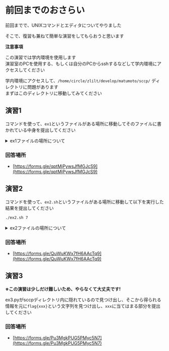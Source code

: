 # 前回までのおさらい

前回までで、UNIXコマンドとエディタについてやりました

そこで、復習も兼ねて簡単な演習をしてもらおうと思います

**注意事項**

この演習では学内環境を使用します  
演習室のPCを使用する、もしくは自分のPCからsshするなどして学内環境にアクセスしてください

学内環境にアクセスして、`/home/circle/zlilt/develop/matumoto/sccp/` ディレクトリに問題があります  
まずはこのディレクトリに移動してみてください

## 演習1

コマンドを使って、`ex1`というファイルがある場所に移動してそのファイルに書かれている中身を提出してください

<details><summary>ex1ファイルの場所について</summary>

sccpディレクトリは以下のような構造になっています

```
sccp
├── 1
│   ├── 1-1
│   │   ├── 1-1-1
│   │   ├── 1-1-2
│   │   ├── 1-1-3
│   │   ├── 1-1-4
│   │   └── 1-1-5
│   ├── 1-2
│   │   ├── 1-2-1
│   │   ├── 1-2-2
│   │   ├── 1-2-3
│   │   ├── 1-2-4
│   │   │   └── ex1
│   │   └── 1-2-5
│   ├── 1-3
│   │   ├── 1-3-1
│   │   ├── 1-3-2
│   │   ├── 1-3-3
│   │   ├── 1-3-4
│   │   └── 1-3-5
│   ├── 1-4
│   │   ├── 1-4-1
│   │   ├── 1-4-2
│   │   ├── 1-4-3
│   │   ├── 1-4-4
│   │   └── 1-4-5
│   └── 1-5
│       ├── 1-5-1
│       ├── 1-5-2
│       ├── 1-5-3
│       ├── 1-5-4
│       └── 1-5-5
├── 2
...省略
```

</details>

### 回答場所

- [https://forms.gle/qptMjPywsJfMGJcS9](https://forms.gle/qptMjPywsJfMGJcS9)

## 演習2

コマンドを使って、`ex2.sh`というファイルがある場所に移動して以下を実行した結果を提出してください

```bash
./ex2.sh 7
```

<details><summary>ex2ファイルの場所について</summary>

```
sccp
...省略
├── 3
│   ├── 3-1
│   │   ├── 3-1-1
│   │   ├── 3-1-2
│   │   ├── 3-1-3
│   │   ├── 3-1-4
│   │   └── 3-1-5
│   ├── 3-2
│   │   ├── 3-2-1
│   │   ├── 3-2-2
│   │   ├── 3-2-3
│   │   ├── 3-2-4
│   │   └── 3-2-5
│   ├── 3-3
│   │   ├── 3-3-1
│   │   ├── 3-3-2
│   │   ├── 3-3-3
│   │   ├── 3-3-4
│   │   └── 3-3-5
│   ├── 3-4
│   │   ├── 3-4-1
│   │   ├── 3-4-2
│   │   ├── 3-4-3
│   │   ├── 3-4-4
│   │   └── 3-4-5
│   └── 3-5
│       ├── 3-5-1
│       ├── 3-5-2
│       │   └── ex2.sh
│       ├── 3-5-3
│       ├── 3-5-4
│       └── 3-5-5
...省略
```

</details>

### 回答場所

- [https://forms.gle/QuWuKWx7fH6AAcTq9](https://forms.gle/QuWuKWx7fH6AAcTq9)

## 演習3

**※この演習は少しだけ難しいため、やらなくて大丈夫です!**

ex3.pyがsccpディレクトリ内に隠れているので見つけ出し、そこから得られる情報を元に`flag{xxx}`という文字列を見つけ出し、`xxx`に当てはまる部分を提出してください

### 回答場所

- [https://forms.gle/Pu3MgkPUG5PMyc5N7](https://forms.gle/Pu3MgkPUG5PMyc5N7)
